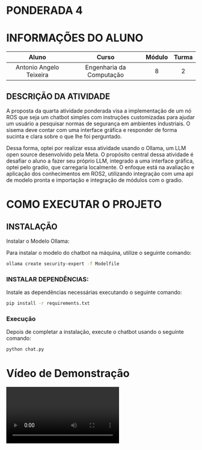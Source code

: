 # PONDERADA 4

# INFORMAÇÕES DO ALUNO
Aluno | Curso | Módulo | Turma
:---: | :---: | :---: | :---:
Antonio Angelo Teixeira | Engenharia da Computação | 8 | 2


## DESCRIÇÃO DA ATIVIDADE


A proposta da quarta atividade ponderada visa a implementação de um nó ROS que seja um chatbot simples com instruções customizadas para ajudar um usuário a pesquisar normas de segurança em ambientes industriais. O sisema deve contar com uma interface gráfica e responder de forma sucinta e clara sobre o que lhe foi perguntado.

Dessa forma, optei por realizar essa atividade usando o Ollama, um LLM open source desenvolvido pela Meta. O propósito central dessa atividade é desafiar o aluno a fazer seu próprio LLM, integrado a uma interface gráfica, optei pelo gradio, que carregaria localmente. O enfoque está na avaliação e aplicação dos conhecimentos em ROS2, utilizando integração com uma api de modelo pronta e importação e integração de módulos com o gradio.

# COMO EXECUTAR O PROJETO

## INSTALAÇÃO

Instalar  o Modelo Ollama:

Para instalar o modelo do chatbot na máquina, utilize o seguinte comando:

```bash
ollama create security-expert -f Modelfile
```

### INSTALAR DEPENDÊNCIAS:

Instale as dependências necessárias executando o seguinte comando:

```bash
pip install -r requirements.txt
```

### Execução
Depois de completar a instalação, execute o chatbot usando o seguinte comando:

```bash
python chat.py
```


# Vídeo de Demonstração


<video src="m8_ponderada4.mp4" controls title="Title"></video>
